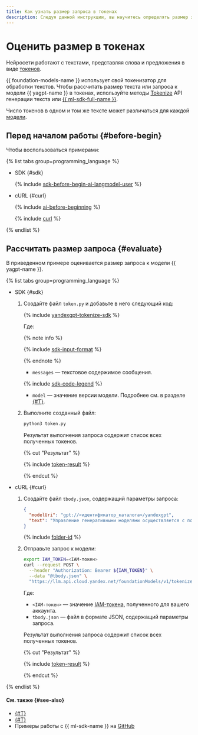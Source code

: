 ```yaml
---
title: Как узнать размер запроса в токенах
description: Следуя данной инструкции, вы научитесь определять размер запросов к моделям {{ gpt-lite }} и {{ gpt-pro }} в токенах.
---
```


# Оценить размер в токенах

Нейросети работают с текстами, представляя слова и предложения в виде [токенов](../../concepts/generation/tokens.md).

{{ foundation-models-name }} использует свой токенизатор для обработки текстов. Чтобы рассчитать размер текста или запроса к модели {{ yagpt-name }} в токенах, используйте методы [Tokenize](../../text-generation/api-ref/Tokenizer/index.md) API генерации текста или [{{ ml-sdk-full-name }}](../../sdk/index.md).

Число токенов в одном и том же тексте может различаться для каждой [модели](../../concepts/generation/models.md).

## Перед началом работы {#before-begin}

Чтобы воспользоваться примерами:

{% list tabs group=programming_language %}

- SDK {#sdk}

  {% include [sdk-before-begin-ai-langmodel-user](../../../_includes/ai-studio/sdk-before-begin-ai-langmodel-user.md) %}

- cURL {#curl}

  {% include [ai-before-beginning](../../../_includes/ai-studio/yandexgpt/ai-before-beginning.md) %}

  {% include [curl](../../../_includes/curl.md) %}

{% endlist %}

## Рассчитать размер запроса {#evaluate}

В приведенном примере оценивается размер запроса к модели {{ yagpt-name }}.

{% list tabs group=programming_language %}

- SDK {#sdk}

  1. Создайте файл `token.py` и добавьте в него следующий код:

      {% include [yandexgpt-tokenize-sdk](../../../_includes/ai-studio/examples/yandexgpt-tokenize-sdk.md) %}

      Где:

      {% note info %}

      {% include [sdk-input-format](../../../_includes/ai-studio/sdk-input-format.md) %}

      {% endnote %}

      * `messages` — текстовое содержимое сообщения.

      {% include [sdk-code-legend](../../../_includes/ai-studio/examples/sdk-code-legend.md) %}

      * `model` — значение версии модели. Подробнее см. в разделе [{#T}](../../concepts/generation/models.md#addressing-models).

  1. Выполните созданный файл:

      ```bash
      python3 token.py
      ```

      Результат выполнения запроса содержит список всех полученных токенов. 

      
      {% cut "Результат" %}

      {% include [token-result](../../../_untranslatable/ai-studio/tokens-result-ru.md) %}

      {% endcut %}




- cURL {#curl}

  1. Создайте файл `tbody.json`, содержащий параметры запроса:
  
     ```json
     {
       "modelUri": "gpt://<идентификатор_каталога>/yandexgpt",
       "text": "Управление генеративными моделями осуществляется с помощью промтов. Эффективный промт должен содержать контекст запроса (инструкцию) для модели и непосредственно задание, которое модель должна выполнить, учитывая переданный контекст. Чем конкретнее составлен промт, тем более точными будут результаты работы модели."
     }
     ```
  
     {% include [folder-id](../../../_includes/ai-studio/yandexgpt/folder-id.md) %}
  
  1. Отправьте запрос к модели:
  
     ```bash
     export IAM_TOKEN=<IAM-токен>
     curl --request POST \
       --header "Authorization: Bearer ${IAM_TOKEN}" \
       --data "@tbody.json" \
       "https://llm.api.cloud.yandex.net/foundationModels/v1/tokenize"
     ```
  
     Где:
  
     * `<IAM-токен>` — значение [IAM-токена](../../../iam/concepts/authorization/iam-token.md), полученного для вашего аккаунта.
     * `tbody.json` — файл в формате JSON, содержащий параметры запроса.
  
     Результат выполнения запроса содержит список всех полученных токенов. 

     
     {% cut "Результат" %}

     {% include [token-result](../../../_untranslatable/ai-studio/tokens-result-ru.md) %}

     {% endcut %}



{% endlist %}

#### См. также {#see-also}

* [{#T}](../../concepts/generation/tokens.md)
* [{#T}](../../concepts/generation/index.md)
* Примеры работы с {{ ml-sdk-name }} на [GitHub](https://github.com/yandex-cloud/yandex-cloud-ml-sdk/tree/master/examples/sync/completions)